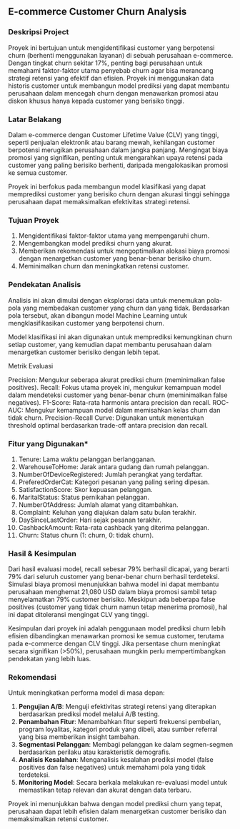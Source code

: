 ## **E-commerce Customer Churn Analysis**

### **Deskripsi Project**

Proyek ini bertujuan untuk mengidentifikasi customer yang berpotensi churn (berhenti menggunakan layanan) di sebuah perusahaan e-commerce. Dengan tingkat churn sekitar 17%, penting bagi perusahaan untuk memahami faktor-faktor utama penyebab churn agar bisa merancang strategi retensi yang efektif dan efisien. Proyek ini menggunakan data historis customer untuk membangun model prediksi yang dapat membantu perusahaan dalam mencegah churn dengan menawarkan promosi atau diskon khusus hanya kepada customer yang berisiko tinggi.

### **Latar Belakang**
Dalam e-commerce dengan Customer Lifetime Value (CLV) yang tinggi, seperti penjualan elektronik atau barang mewah, kehilangan customer berpotensi merugikan perusahaan dalam jangka panjang. Mengingat biaya promosi yang signifikan, penting untuk mengarahkan upaya retensi pada customer yang paling berisiko berhenti, daripada mengalokasikan promosi ke semua customer.

Proyek ini berfokus pada membangun model klasifikasi yang dapat memprediksi customer yang berisiko churn dengan akurasi tinggi sehingga perusahaan dapat memaksimalkan efektivitas strategi retensi.

### **Tujuan Proyek**

1. Mengidentifikasi faktor-faktor utama yang mempengaruhi churn.
2. Mengembangkan model prediksi churn yang akurat.
3. Memberikan rekomendasi untuk mengoptimalkan alokasi biaya promosi dengan menargetkan customer yang benar-benar berisiko churn.
4. Meminimalkan churn dan meningkatkan retensi customer.

### **Pendekatan Analisis**
Analisis ini akan dimulai dengan eksplorasi data untuk menemukan pola-pola yang membedakan customer yang churn dan yang tidak. Berdasarkan pola tersebut, akan dibangun model Machine Learning untuk mengklasifikasikan customer yang berpotensi churn.

Model klasifikasi ini akan digunakan untuk memprediksi kemungkinan churn setiap customer, yang kemudian dapat membantu perusahaan dalam menargetkan customer berisiko dengan lebih tepat.

Metrik Evaluasi

Precision: Mengukur seberapa akurat prediksi churn (meminimalkan false positives).
Recall: Fokus utama proyek ini, mengukur kemampuan model dalam mendeteksi customer yang benar-benar churn (meminimalkan false negatives).
F1-Score: Rata-rata harmonis antara precision dan recall.
ROC-AUC: Mengukur kemampuan model dalam memisahkan kelas churn dan tidak churn.
Precision-Recall Curve: Digunakan untuk menentukan threshold optimal berdasarkan trade-off antara precision dan recall.

### **Fitur yang Digunakan***
1. Tenure: Lama waktu pelanggan berlangganan.
2. WarehouseToHome: Jarak antara gudang dan rumah pelanggan.
3. NumberOfDeviceRegistered: Jumlah perangkat yang terdaftar.
4. PreferedOrderCat: Kategori pesanan yang paling sering dipesan.
5. SatisfactionScore: Skor kepuasan pelanggan.
6. MaritalStatus: Status pernikahan pelanggan.
7. NumberOfAddress: Jumlah alamat yang ditambahkan.
8. Complaint: Keluhan yang diajukan dalam satu bulan terakhir.
9. DaySinceLastOrder: Hari sejak pesanan terakhir.
10. CashbackAmount: Rata-rata cashback yang diterima pelanggan.
11. Churn: Status churn (1: churn, 0: tidak churn).

### **Hasil & Kesimpulan**

Dari hasil evaluasi model, recall sebesar 79% berhasil dicapai, yang berarti 79% dari seluruh customer yang benar-benar churn berhasil terdeteksi. Simulasi biaya promosi menunjukkan bahwa model ini dapat membantu perusahaan menghemat 21,080 USD dalam biaya promosi sambil tetap menyelamatkan 79% customer berisiko. Meskipun ada beberapa false positives (customer yang tidak churn namun tetap menerima promosi), hal ini dapat ditoleransi mengingat CLV yang tinggi.

Kesimpulan dari proyek ini adalah penggunaan model prediksi churn lebih efisien dibandingkan menawarkan promosi ke semua customer, terutama pada e-commerce dengan CLV tinggi. Jika persentase churn meningkat secara signifikan (>50%), perusahaan mungkin perlu mempertimbangkan pendekatan yang lebih luas.

### **Rekomendasi**
Untuk meningkatkan performa model di masa depan:

1. **Pengujian A/B**: Menguji efektivitas strategi retensi yang diterapkan berdasarkan prediksi model melalui A/B testing.
2. **Penambahan Fitur**: Menambahkan fitur seperti frekuensi pembelian, program loyalitas, kategori produk yang dibeli, atau sumber referral yang bisa memberikan insight tambahan.
3. **Segmentasi Pelanggan**: Membagi pelanggan ke dalam segmen-segmen berdasarkan perilaku atau karakteristik demografis.
4. **Analisis Kesalahan**: Menganalisis kesalahan prediksi model (false positives dan false negatives) untuk memahami pola yang tidak terdeteksi.
5. **Monitoring Model**: Secara berkala melakukan re-evaluasi model untuk memastikan tetap relevan dan akurat dengan data terbaru.

Proyek ini menunjukkan bahwa dengan model prediksi churn yang tepat, perusahaan dapat lebih efisien dalam menargetkan customer berisiko dan memaksimalkan retensi customer.
